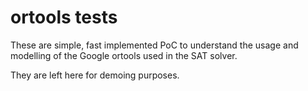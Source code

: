 # ortools tests

These are simple, fast implemented PoC to understand the usage and modelling of the Google ortools used in the SAT solver.

They are left here for demoing purposes.